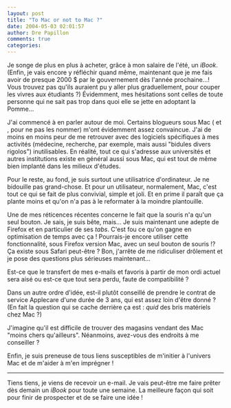 ```yaml
---
layout: post
title: "To Mac or not to Mac ?"
date: 2004-05-03 02:01:57
author: Dre Papillon
comments: true
categories: 
---
```



Je songe de plus en plus à acheter, grâce à mon salaire de l'été, un *iBook*.  (Enfin, je vais encore y réfléchir quand même, maintenant que je me fais avoir de presque 2000 $ par le gouvernement dès l'année prochaine...!  Vous trouvez pas qu'ils auraient pu y aller plus graduellement, pour couper les vivres aux étudiants ?) Évidemment, mes hésitations sont celles de toute personne qui ne sait pas trop dans quoi elle se jette en adoptant la Pomme...

J'ai commencé à en parler autour de moi.  Certains blogueurs sous Mac ( et , pour ne pas les nommer) m'ont évidemment assez convaincue.  J'ai de moins en moins peur de me retrouver avec des logiciels spécifiques à mes activités (médecine, recherche, par exemple, mais aussi "bidules divers rigolos") inutilisables.  En réalité, tout ce qui s'adresse aux universités et autres institutions existe en général aussi sous Mac, qui est tout de même bien implanté dans les milieux d'études.

Pour le reste, au fond, je suis surtout une utilisatrice d'ordinateur.  Je ne bidouille pas grand-chose.  Et pour un utilisateur, normalement, Mac, c'est tout ce qui se fait de plus convivial, simple et joli.  Et en prime il paraît que ça plante moins et qu'on n'a pas à le reformater à la moindre plantouille.

Une de mes réticences récentes concerne le fait que la souris n'a qu'un seul bouton.  Je sais, je suis bête, mais...  Je suis maintenant une adepte de Firefox et en particulier de ses *tabs*.  C'est fou ce qu'on gagne en optimisation de temps avec ça !  Pourrais-je encore utiliser cette fonctionnalité, sous Firefox version Mac, avec un seul bouton de souris !?  Ça existe sous Safari peut-être ?  Bon, j'arrête de me ridiculiser drôlement et je pose des questions plus sérieuses maintenant...

Est-ce que le transfert de mes e-mails et favoris à partir de mon ordi actuel sera aisé ou est-ce que tout sera perdu, faute de compatibilité ?

Dans un autre ordre d'idée, est-il plutôt conseillé de prendre le contrat de service Applecare d'une durée de 3 ans, qui est assez loin d'être donné ?  (En fait la question qui se cache derrière ça est : *quid* des bris matériels chez Mac ?)

J'imagine qu'il est difficile de trouver des magasins vendant des Mac "moins chers qu'ailleurs".  Néanmoins, avez-vous des endroits à me conseiller ?

Enfin, je suis preneuse de tous liens susceptibles de m'initier à l'univers Mac et de m'aider à m'en imprégner !

***

Tiens tiens, je viens de recevoir un e-mail.  Je vais peut-être me faire prêter dès demain un *iBook* pour toute une semaine.  La meilleure façon qui soit pour finir de prospecter et de se faire une idée !